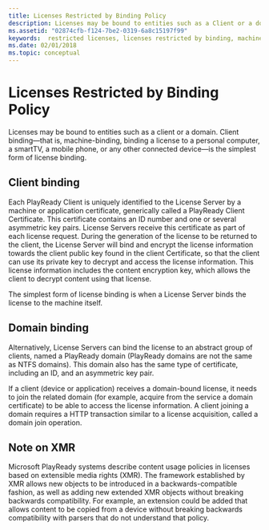 ```yaml
---
title: Licenses Restricted by Binding Policy
description: Licenses may be bound to entities such as a Client or a domain.
ms.assetid: "02874cfb-f124-7be2-0319-6a8c15197f99"
keywords:  restricted licenses, licenses restricted by binding, machine binding, domain binding
ms.date: 02/01/2018
ms.topic: conceptual
---
```



# Licenses Restricted by Binding Policy


Licenses may be bound to entities such as a client or a domain. Client binding&mdash;that is, machine-binding, binding a license to a personal computer, a smartTV, a mobile phone, or any other connected device&mdash;is the simplest form of license binding.

<a id="ID4E5"></a>



## Client binding


Each PlayReady Client is uniquely identified to the License Server by a machine or application certificate, generically called a PlayReady Client Certificate. This certificate contains an ID number and one or several asymmetric key pairs. License Servers receive this certificate as part of each license request. During the generation of the license to be returned to the client, the License Server will bind and encrypt the license information towards the client public key found in the client Certificate, so that the client can use its private key to decrypt and access the license information. This license information includes the content encryption key, which allows the client to decrypt content using that license.


The simplest form of license binding is when a License Server binds the license to the machine itself.

<a id="ID4EHB"></a>



## Domain binding


Alternatively, License Servers can bind the license to an abstract group of clients, named a PlayReady domain (PlayReady domains are not the same as NTFS domains). This domain also has the same type of certificate, including an ID, and an asymmetric key pair.


If a client (device or application) receives a domain-bound license, it needs to join the related domain (for example, acquire from the service a domain certificate) to be able to access the license information. A client joining a domain requires a HTTP transaction similar to a license acquisition, called a domain join operation.

<a id="ID4EQB"></a>



## Note on XMR


Microsoft PlayReady systems describe content usage policies in licenses based on extensible media rights (XMR). The framework established by XMR allows new objects to be introduced in a backwards-compatible fashion, as well as adding new extended XMR objects without breaking backwards compatibility. For example, an extension could be added that allows content to be copied from a device without breaking backwards compatibility with parsers that do not understand that policy.

